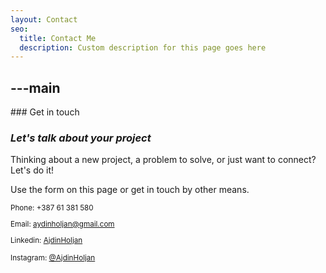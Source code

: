 ```yaml
---
layout: Contact
seo:
  title: Contact Me
  description: Custom description for this page goes here
---
```




---main
---

<PageTitle>
  ### Get in touch

  ### _Let's talk about your project_
</PageTitle>

Thinking about a new project, a problem to solve, or just want to connect? Let's do it!

Use the form on this page or get in touch by other means.

<Sep size="12" />

<small>
  <Icon src="/icons/call.svg" className="inline mr-2 align-middle fill-current text-omega-500" /> Phone: +387 61 381 580

  <Icon src="/icons/mail.svg" className="mr-2 inline align-middle fill-current text-omega-500" /> Email: aydinholjan@gmail.com

  <Icon src="/icons/logo-linkedin.svg" className="mr-2 inline align-middle fill-current text-omega-500" /> Linkedin: [AjdinHoljan](https://www.linkedin.com/in/ajdin-holjan-16b795247/)

  <Icon src="/icons/logo-instagram.svg" className="mr-2 inline align-middle fill-current text-omega-500" /> Instagram: [@AjdinHoljan](https://www.instagram.com/holjanajdin/)
</small>
